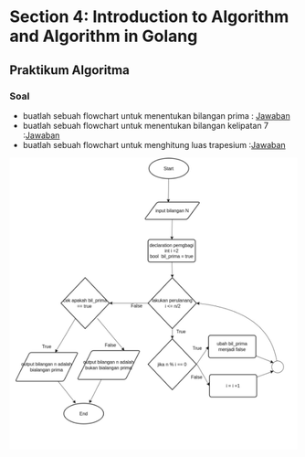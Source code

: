 # Section 4: Introduction to Algorithm and Algorithm in Golang
## Praktikum Algoritma
### Soal
- buatlah sebuah flowchart untuk menentukan bilangan prima : [Jawaban](praktikum_alogrithm/bilangan_prima.png)
- buatlah sebuah flowchart untuk menentukan bilangan kelipatan 7 :[Jawaban](flowchar_trapesium.png)
- buatlah sebuah flowchart untuk menghitung luas trapesium :[Jawaban](kelipatan_bilangan7.png)

![Alt Text](praktikum_alogrithm/bilangan_prima.png)

